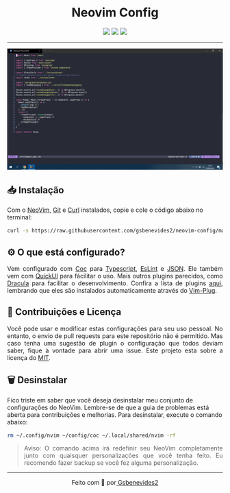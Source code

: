 
<h1 align="center">Neovim Config</h1>
<p align="center">
<img src="https://img.shields.io/badge/Neovim-f1f1f1?style=for-the-badge&logo=neovim&logoColor=black">
<img src="https://img.shields.io/badge/Linux-f1f1f1?style=for-the-badge&logo=linux&logoColor=black">
<img src="https://img.shields.io/badge/Windows-f1f1f1?style=for-the-badge&logo=windows&logoColor=black">
</p>
<hr>
<p align="center">
  <img width="800" src=".github/screenshot.png"/>
</p>

## 📥 Instalação

Com o [NeoVim](https://neovim.io/), [Git](https://git-scm.com/) e [Curl](https://github.com/curl/curl) instalados, copie e cole o código abaixo no terminal:

```bash
curl -s https://raw.githubusercontent.com/gsbenevides2/neovim-config/main/install.sh | bash
```

## ⚙️ O que está configurado?
<p align="justify">
Vem configurado com <a href="https://github.com/neoclide/coc.nvim">Coc</a> para <a href="https://github.com/neoclide/coc-tsserver">Typescript</a>, <a href="https://github.com/neoclide/coc-eslint">EsLint</a> e <a href="https://github.com/neoclide/coc-json">JSON</a>. Ele também vem com <a href="https://github.com/skywind3000/vim-quickui">QuickUI</a> para fácilitar o uso. Mais outros plugins parecidos, como <a href="https://github.com/dracula/vim">Dracula</a> para facilitar o desenvolvimento. Confira a lista de plugins <a href="https://github.com/gsbenevides2/neovim-config/blob/main/pluginList.vim">aqui</a>, lembrando que eles são instalados automaticamente através do <a href="https://github.com/junegunn/vim-plug">Vim-Plug</a>.
</p>

## 📝 Contribuições e Licença
<p align="justify">
Você pode usar e modificar estas configurações para seu uso pessoal. No entanto, o envio de pull requests para este repositório não é permitido. Mas caso tenha uma sugestão de plugin o configuração que todos deviam saber, fique à vontade para abrir uma issue. Este projeto esta sobre a licença do  <a href="LICENSE">MIT</a>.
</p>

## 🗑 Desinstalar
<p>
Fico triste em saber que você deseja desinstalar meu conjunto de configurações do NeoVim. Lembre-se de que a guia de problemas está aberta para contribuições e melhorias. Para desinstalar, execute o comando abaixo:
</p>

```bash
rm ~/.config/nvim ~/config/coc ~/.local/shared/nvim -rf
```

> <p align="justify">Aviso: O comando acima irá redefinir seu NeoVim completamente junto com quaisquer personalizações que você tenha feito. Eu recomendo fazer backup se você fez alguma personalização.</p>

<hr>
<p align="center">Feito com 🤍 por<a href="https://gui.dev.br"> Gsbenevides2</a></p>

